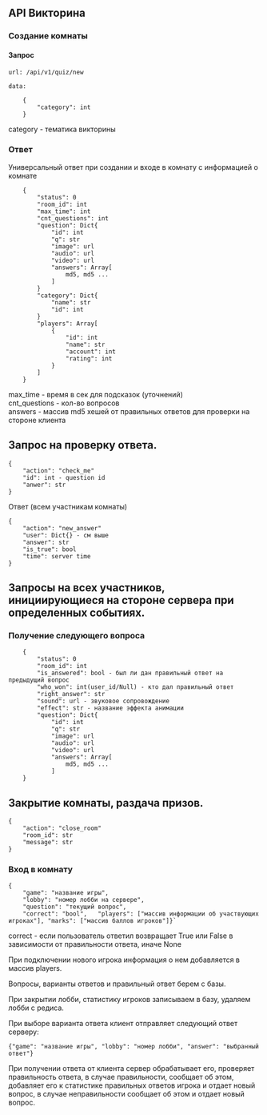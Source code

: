 ## API Викторина

### Создание комнаты

#### Запрос

    url: /api/v1/quiz/new
    
    data:
    
        {
            "category": int
        }    
        
category - тематика викторины
        
### Ответ

Универсальный ответ при создании и входе в комнату с информацией о комнате

        {
            "status": 0
            "room_id": int
            "max_time": int
            "cnt_questions": int
            "question": Dict{
                "id": int
                "q": str
                "image": url
                "audio": url
                "video": url
                "answers": Array[
                    md5, md5 ...
                ]
            }
            "category": Dict{
                "name": str
                "id": int
            }
            "players": Array[
                {
                    "id": int
                    "name": str
                    "account": int
                    "rating": int
                }
            ]
        }
        
max_time - время в сек для подсказок (уточнений)   
cnt_questions - кол-во вопросов       
answers - массив md5 хешей от правильных ответов для проверки на стороне клиента    

## Запрос на проверку ответа.

    {
        "action": "check_me"
        "id": int - question id
        "anwer": str
    }
    
Ответ (всем участникам комнаты)

    {
        "action": "new_answer"
        "user": Dict{} - см выше
        "answer": str
        "is_true": bool
        "time": server time
    }    

## Запросы на всех участников, инициирующиеся на стороне сервера при определенных событиях.

### Получение следующего вопроса

        {
            "status": 0
            "room_id": int
            "is_answered": bool - был ли дан правильный ответ на предыдущий вопрос
            "who_won": int(user_id/Null) - кто дал правильный ответ
            "right_answer": str
            "sound": url - звуковое сопровождение
            "effect": str - название эффекта анимации
            "question": Dict{
                "id": int
                "q": str
                "image": url
                "audio": url
                "video": url
                "answers": Array[
                    md5, md5 ...
                ]
        }



## Закрытие комнаты, раздача призов.

    {
        "action": "close_room"
        "room_id": str
        "message": str
    }


### Вход в комнату

    {
        "game": "название игры", 
        "lobby": "номер лобби на сервере", 
        "question": "текущий вопрос", 
        "correct": "bool",   "players": ["массив информации об участвующих игроках"], "marks": ["массив баллов игроков"]}`

correct - если пользователь ответил возвращает True или False в зависимости от правильности ответа, иначе None

При подключении нового игрока информация о нем добавляется в массив players.

Вопросы, варианты ответов и правильный ответ берем с базы. 

При закрытии лобби, статистику игроков записываем в базу, удаляем лобби с редиса.

При выборе варианта ответа клиент отправляет следующий ответ серверу:

`{"game": "название игры", "lobby": "номер лобби", "answer": "выбранный ответ"}`

При получении ответа от клиента сервер обрабатывает его, проверяет правильность ответа, в случае правильности, сообщает об этом, добавляет его к статистике правильных ответов игрока и отдает новый вопрос, в случае неправильности сообщает об этом и отдает новый вопрос.
